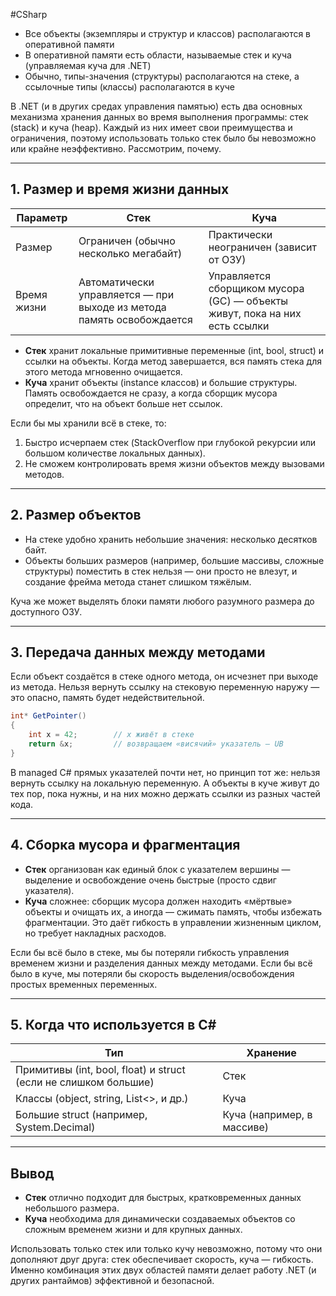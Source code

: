 #CSharp 

- Все объекты (экземпляры и структур и классов) располагаются в оперативной памяти
- В оперативной памяти есть области, называемые стек и куча (управляемая куча для .NET)
- Обычно, типы-значения (структуры) располагаются на стеке, а ссылочные типы (классы) располагаются в куче

В .NET (и в других средах управления памятью) есть два основных механизма хранения данных во время выполнения программы: стек (stack) и куча (heap). Каждый из них имеет свои преимущества и ограничения, поэтому использовать только стек было бы невозможно или крайне неэффективно. Рассмотрим, почему.

---

## 1. Размер и время жизни данных

|Параметр|Стек|Куча|
|---|---|---|
|Размер|Ограничен (обычно несколько мегабайт)|Практически неограничен (зависит от ОЗУ)|
|Время жизни|Автоматически управляется — при выходе из метода память освобождается|Управляется сборщиком мусора (GC) — объекты живут, пока на них есть ссылки|

- **Стек** хранит локальные примитивные переменные (int, bool, struct) и ссылки на объекты. Когда метод завершается, вся память стека для этого метода мгновенно очищается.    
- **Куча** хранит объекты (instance классов) и большие структуры. Память освобождается не сразу, а когда сборщик мусора определит, что на объект больше нет ссылок.

Если бы мы хранили всё в стеке, то:

1. Быстро исчерпаем стек (StackOverflow при глубокой рекурсии или большом количестве локальных данных).    
2. Не сможем контролировать время жизни объектов между вызовами методов.   

---

## 2. Размер объектов

- На стеке удобно хранить небольшие значения: несколько десятков байт.    
- Объекты больших размеров (например, большие массивы, сложные структуры) поместить в стек нельзя — они просто не влезут, и создание фрейма метода станет слишком тяжёлым.    

Куча же может выделять блоки памяти любого разумного размера до доступного ОЗУ.

---

## 3. Передача данных между методами

Если объект создаётся в стеке одного метода, он исчезнет при выходе из метода. Нельзя вернуть ссылку на стековую переменную наружу — это опасно, память будет недействительной.

```C#
int* GetPointer()
{
    int x = 42;        // x живёт в стеке
    return &x;         // возвращаем «висячий» указатель — UB
}
```

В managed C# прямых указателей почти нет, но принцип тот же: нельзя вернуть ссылку на локальную переменную. А объекты в куче живут до тех пор, пока нужны, и на них можно держать ссылки из разных частей кода.

---

## 4. Сборка мусора и фрагментация

- **Стек** организован как единый блок с указателем вершины — выделение и освобождение очень быстрые (просто сдвиг указателя).    
- **Куча** сложнее: сборщик мусора должен находить «мёртвые» объекты и очищать их, а иногда — сжимать память, чтобы избежать фрагментации. Это даёт гибкость в управлении жизненным циклом, но требует накладных расходов.    

Если бы всё было в стеке, мы бы потеряли гибкость управления временем жизни и разделения данных между методами. Если бы всё было в куче, мы потеряли бы скорость выделения/освобождения простых временных переменных.

---

## 5. Когда что используется в C#

|Тип|Хранение|
|---|---|
|Примитивы (int, bool, float) и struct (если не слишком большие)|Стек|
|Классы (object, string, List<>, и др.)|Куча|
|Большие struct (например, System.Decimal)|Куча (например, в массиве)|

---

## Вывод

- **Стек** отлично подходит для быстрых, кратковременных данных небольшого размера.    
- **Куча** необходима для динамически создаваемых объектов со сложным временем жизни и для крупных данных.    

Использовать только стек или только кучу невозможно, потому что они дополняют друг друга: стек обеспечивает скорость, куча — гибкость. Именно комбинация этих двух областей памяти делает работу .NET (и других рантаймов) эффективной и безопасной.